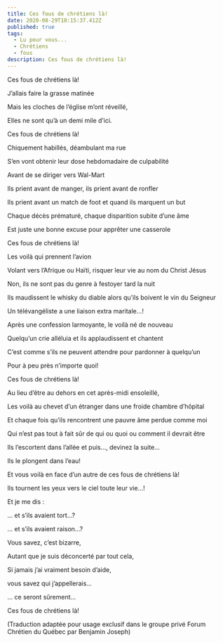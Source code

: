 ```yaml
---
title: Ces fous de chrétiens là!
date: 2020-08-29T18:15:37.412Z
published: true
tags:
  - Lu pour vous...
  - Chrétiens
  - fous
description: Ces fous de chrétiens là!
---
```

<!--StartFragment-->

Ces fous de chrétiens là!

J’allais faire la grasse matinée

Mais les cloches de l’église m’ont réveillé,

Elles ne sont qu’à un demi mile d’ici.

Ces fous de chrétiens là!

Chiquement habillés, déambulant ma rue

S’en vont obtenir leur dose hebdomadaire de culpabilité

Avant de se diriger vers Wal-Mart

Ils prient avant de manger, ils prient avant de ronfler

Ils prient avant un match de foot et quand ils marquent un but

Chaque décès prématuré, chaque disparition subite d’une âme

Est juste une bonne excuse pour apprêter une casserole

Ces fous de chrétiens là!

Les voilà qui prennent l’avion

Volant vers l’Afrique ou Haïti, risquer leur vie au nom du Christ Jésus

Non, ils ne sont pas du genre à festoyer tard la nuit

Ils maudissent le whisky du diable alors qu’ils boivent le vin du Seigneur

Un télévangéliste a une liaison extra maritale…!

Après une confession larmoyante, le voilà né de nouveau

Quelqu’un crie alléluia et ils applaudissent et chantent

C’est comme s’ils ne peuvent attendre pour pardonner à quelqu’un

Pour à peu près n’importe quoi!

Ces fous de chrétiens là!

Au lieu d’être au dehors en cet après-midi ensoleillé,

Les voilà au chevet d’un étranger dans une froide chambre d’hôpital

Et chaque fois qu’ils rencontrent une pauvre âme perdue comme moi

Qui n’est pas tout à fait sûr de qui ou quoi ou comment il devrait être

Ils l’escortent dans l’allée et puis..., devinez la suite...

Ils le plongent dans l’eau!

Et vous voilà en face d’un autre de ces fous de chrétiens là!

Ils tournent les yeux vers le ciel toute leur vie...!

Et je me dis :

… et s’ils avaient tort…?

... et s’ils avaient raison…?

Vous savez, c’est bizarre,

Autant que je suis déconcerté par tout cela,

Si jamais j’ai vraiment besoin d’aide,

vous savez qui j’appellerais…

… ce seront sûrement…

Ces fous de chrétiens là!

(Traduction adaptée pour usage exclusif dans le groupe privé Forum Chrétien du Québec par Benjamin Joseph)

<!--EndFragment-->